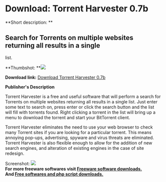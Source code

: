 # Download: Torrent Harvester 0.7b

**Short description: **

## Search for Torrents on multiple websites returning all results in a single
list.

  
**Thumbshot: **![](http://www.freewarefiles.com/screenshot/torrent-harvester_md.gif)   
  
**Download link:** [Download Torrent Harvester 0.7b](http://freesoftwares.boysofts.com/Torrent-Harvester-b_program_18811.html)  
  

**Publisher's Description**  
  

Torrent Harvester is a free and useful software that will perform a search for
Torrents on multiple websites returning all results in a single list. Just
enter some text to search on, press enter or click the search button and the
list will fill with torrents found. Right clicking a torrent in the list will
bring up a menu to download the torrent and start your BitTorrent client.

Torrent Harvester eliminates the need to use your web browser to check many
Torrent sites if you are looking for a particular torrent. This means annoying
pop-ups, advertising, spyware and virus threats are eliminated. Torrent
Harvester is also flexible enough to allow for the addition of new search
engines, and alteration of existing engines in the case of site redesign.

  
  
Screenshot: ![](http://www.freewarefiles.com/screenshot/torrent-harvester.gif)  
**For more freeware softwares visit [Freeware software downloads.](http://freesoftwares.boysofts.com/)**   
**And [Free softwares and php script downloads.](http://www.boysofts.com/)**

